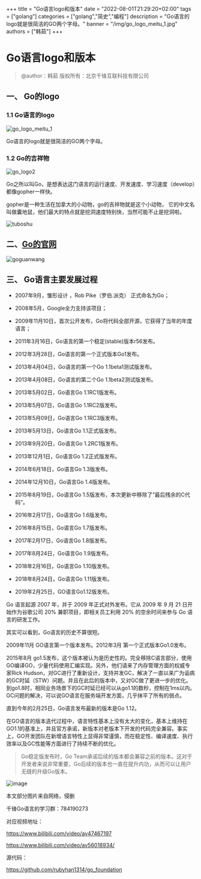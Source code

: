 +++
title = "Go语言logo和版本"
date = "2022-08-01T21:29:20+02:00"
tags = ["golang"]
categories = ["golang","简史","编程"]
description = "Go语言的logo就是很简洁的GO两个字母。"
banner = "/img/go_logo_meitu_1.jpg"
authors = ["韩茹"]
+++

# Go语言logo和版本

> @author：韩茹
> 版权所有：北京千锋互联科技有限公司

## 一、 Go的logo

### 1.1 Go语言的logo



![go_logo_meitu_1](/img/png/go_logo_meitu_1.jpg)

Go语言的logo就是很简洁的GO两个字母。

### 1.2 Go的吉祥物



![go_logo2](/img/png/go_logo2.jpeg)

Go之所以叫Go，是想表达这门语言的运行速度、开发速度、学习速度（develop）都像gopher一样快。

gopher是一种生活在加拿大的小动物，go的吉祥物就是这个小动物， 它的中文名叫做囊地鼠，他们最大的特点就是挖洞速度特别快，当然可能不止是挖洞啦。

![tuboshu](/img/png/tuboshu.jpeg)



## 二、[Go的官网](https://golang.google.cn/)

![goguanwang](/img/png/goguanwang.png)

## 三、 Go语言主要发展过程



- 2007年9月，雏形设计 ，Rob Pike（罗伯.派克） 正式命名为Go；
- 2008年5月，Google全力支持该项目；
- 2009年11月10日，首次公开发布，Go将代码全部开源，它获得了当年的年度语言；

- 2011年3月16日，Go语言的第一个稳定(stable)版本r56发布。

- 2012年3月28日，Go语言的第一个正式版本Go1发布。

- 2013年4月04日，Go语言的第一个Go 1.1beta1测试版发布。

- 2013年4月08日，Go语言的第二个Go 1.1beta2测试版发布。

- 2013年5月02日，Go语言Go 1.1RC1版发布。

- 2013年5月07日，Go语言Go 1.1RC2版发布。

- 2013年5月09日，Go语言Go 1.1RC3版发布。

- 2013年5月13日，Go语言Go 1.1正式版发布。

- 2013年9月20日，Go语言Go 1.2RC1版发布。

- 2013年12月1日，Go语言Go 1.2正式版发布。

- 2014年6月18日，Go语言Go 1.3版发布。

- 2014年12月10日，Go语言Go 1.4版发布。

- 2015年8月19日，Go语言Go 1.5版发布，本次更新中移除了”最后残余的C代码”。

- 2016年2月17日，Go语言Go 1.6版发布。

- 2016年8月15日，Go语言Go 1.7版发布。

- 2017年2月17日，Go语言Go 1.8版发布。

- 2017年8月24日，Go语言Go 1.9版发布。

- 2018年2月16日，Go语言Go 1.10版发布。

- 2018年8月24日，Go语言Go 1.11版发布。

- 2019年2月25日，GO语言Go1.12版发布。




Go 语言起源 2007 年，并于 2009 年正式对外发布。它从 2009 年 9 月 21 日开始作为谷歌公司 20% 兼职项目，即相关员工利用 20% 的空余时间来参与 Go 语言的研发工作。

其实可以看到，Go语言的历史不算很短。

2009年11月 GO语言第一个版本发布。2012年3月 第一个正式版本Go1.0发布。

2015年8月 go1.5发布，这个版本被认为是历史性的。完全移除C语言部分，使用GO编译GO，少量代码使用汇编实现。另外，他们请来了内存管理方面的权威专家Rick Hudson，对GC进行了重新设计，支持并发GC，解决了一直以来广为诟病的GC时延（STW）问题。并且在此后的版本中，又对GC做了更进一步的优化。到go1.8时，相同业务场景下的GC时延已经可以从go1.1的数秒，控制在1ms以内。GC问题的解决，可以说GO语言在服务端开发方面，几乎抹平了所有的弱点。

直到今年的2月25日，Go语言发布最新的版本是Go 1.12。

在GO语言的版本迭代过程中，语言特性基本上没有太大的变化，基本上维持在GO1.1的基准上，并且官方承诺，新版本对老版本下开发的代码完全兼容。事实上，GO开发团队在新增语言特性上显得非常谨慎，而在稳定性、编译速度、执行效率以及GC性能等方面进行了持续不断的优化。



> Go稳定版发布时，Go Team承诺后续的版本都会兼容之前的版本。这对于开发者来说非常重要，Go后续的版本也一直在提升内功，从而可以让用户无缝的升级Go版本。



![image](/img/png/image.png)





本文部分图片来自网络，侵删







千锋Go语言的学习群：784190273

对应视频地址：

https://www.bilibili.com/video/av47467197

https://www.bilibili.com/video/av56018934/

源代码：

https://github.com/rubyhan1314/go_foundation